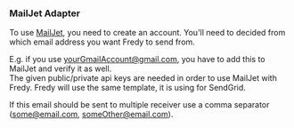 ### MailJet Adapter

To use [MailJet](https://mailjet.com), you need to create an account. You'll need to decided from which email address you want Fredy to send from.

E.g. if you use yourGmailAccount@gmail.com, you have to add this to MailJet and verify it as well.  
The given public/private api keys are needed in order to use MailJet with Fredy. Fredy will use the same template, it is using for SendGrid.

If this email should be sent to multiple receiver use a comma separator (some@email.com, someOther@email.com).
